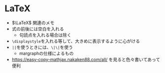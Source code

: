 # LaTeX

- $\LaTeX$ 関連のメモ
- 式の前後には空白を入れる
  - 句読点を入れる場合は除く
- `\displaystyle`を入れる等して、大きめに表示するように心がける
- `||`を使うときには、`\|\|`を使う
  - margraphの仕様によるもの
- https://easy-copy-mathjax.nakaken88.com/all/ を見ると色々書いてあって便利
